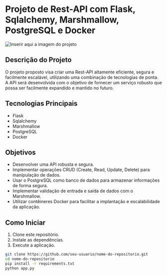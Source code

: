 # Projeto de Rest-API com Flask, Sqlalchemy, Marshmallow, PostgreSQL e Docker

![Inserir aqui a imagem do projeto](inserir_link_para_a_imagem.png)

## Descrição do Projeto

O projeto proposto visa criar uma Rest-API altamente eficiente, segura e facilmente escalável, utilizando uma combinação de tecnologias de ponta. A API será desenvolvida com o objetivo de fornecer um serviço robusto que possa ser facilmente expandido e mantido no futuro.

## Tecnologias Principais

- Flask
- Sqlalchemy
- Marshmallow
- PostgreSQL
- Docker

## Objetivos

- Desenvolver uma API robusta e segura.
- Implementar operações CRUD (Create, Read, Update, Delete) para manipulação de dados.
- Usar o PostgreSQL como banco de dados para armazenar informações de forma segura.
- Implementar validação de entrada e saída de dados com o Marshmallow.
- Utilizar contêineres Docker para facilitar a implantação e escalabilidade da aplicação.

## Como Iniciar

1. Clone este repositório.
2. Instale as dependências.
3. Execute a aplicação.

```bash
git clone https://github.com/seu-usuario/nome-do-repositorio.git
cd nome-do-repositorio
pip install -r requirements.txt
python app.py
